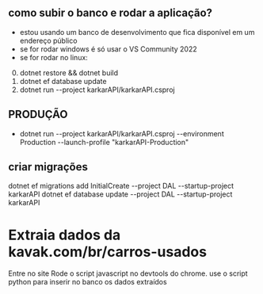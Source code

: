 ## como subir o banco e rodar a aplicação?
- estou usando um banco de desenvolvimento que fica disponível em um endereço público
- se for rodar windows é só usar o VS Community 2022
- se for rodar no linux:
0. dotnet restore && dotnet build
1. dotnet ef database update
2.  dotnet run --project karkarAPI/karkarAPI.csproj

## PRODUÇÃO
- dotnet run --project karkarAPI/karkarAPI.csproj --environment Production --launch-profile "karkarAPI-Production"

## criar migrações
dotnet ef migrations add InitialCreate --project DAL --startup-project karkarAPI
dotnet ef database update --project DAL --startup-project karkarAPI

# Extraia dados da kavak.com/br/carros-usados
Entre no site
Rode o script javascript no devtools do chrome.
use o script python para inserir no banco os dados extraídos

